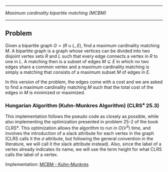 _______________________________________________
*Maximum cardinality bipartite matching (MCBM)*
_______________________________________________

## Problem

Given a bipartite graph $G = (R \cup L, E)$, find a maximum cardinality matching $M$. A bipartite graph is a graph whose vertices can be divided into two disjoint vertex sets $R$ and $L$ such that every edge connects a vertex in $R$ to one in $L$. A matching then is a subset of edges $M \subseteq E$ in which no two edges share a common vertex and a maximum cardinality matching is simply a matching that consists of a maximum subset $M$ of edges in $E$.

In this version of the problem, the edges come with a cost and we are asked to find a maximum cardinality matching $M$ such that the total cost of the edges in $M$ is minimized or maximized.

### Hungarian Algorithm (Kuhn-Munkres Algorithm) (CLRS⁴ 25.3)

This implementation follows the pseudo code as closely as possible, while also implementing the optimization presented in problem 25-2 of the book CLRS⁴. This optimization allows the algorithm to run in $O(V^3)$ time, and involves the introduction of a slack attribute for each vertex in the graph (CLRS calls it the $\sigma$ attribute, but following the general convention in the literature, we will call it the slack attribute instead).
Also, since the label of a vertex already indicates its name, we will use the term height for what CLRS calls the label of a vertex.

Implementation: [MCBM - Kuhn-Munkres](hungarian.c)
